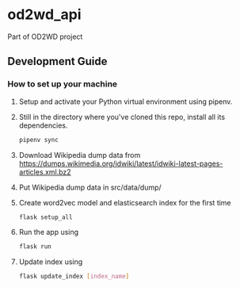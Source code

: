 # od2wd_api
Part of OD2WD project

## Development Guide

### How to set up your machine

1. Setup and activate your Python virtual environment using pipenv.
2. Still in the directory where you've cloned this repo, install all its dependencies.

    ```bash
    pipenv sync
    ```
3. Download Wikipedia dump data from https://dumps.wikimedia.org/idwiki/latest/idwiki-latest-pages-articles.xml.bz2
4. Put Wikipedia dump data in src/data/dump/
5. Create word2vec model and elasticsearch index for the first time

    ```bash
    flask setup_all
    ```

6. Run the app using

    ```bash
    flask run
    ```

7. Update index using

    ```bash
    flask update_index [index_name]
    ```
